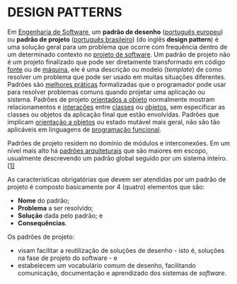 # **DESIGN PATTERNS**

Em [Engenharia de Software](https://pt.wikipedia.org/wiki/Engenharia_de_software), um **padrão de desenho** ([português europeu](https://pt.wikipedia.org/wiki/Português_europeu)) ou **padrão de projeto** ([português brasileiro](https://pt.wikipedia.org/wiki/Português_brasileiro)) (do inglês **design pattern**) é uma solução geral para um problema que ocorre com frequência dentro de um determinado contexto no [projeto de software](https://pt.wikipedia.org/wiki/Projeto_de_software). Um padrão de projeto não é um projeto finalizado que pode ser diretamente transformado em código [fonte](https://pt.wikipedia.org/wiki/Código_fonte) ou de [máquina](https://pt.wikipedia.org/wiki/Código_de_máquina), ele é uma descrição ou modelo (*template*) de como resolver um problema que pode ser usado em muitas situações diferentes. Padrões são [melhores práticas](https://pt.wikipedia.org/wiki/Boas_práticas) formalizadas que o programador pode usar para resolver problemas comuns quando projetar uma aplicação ou sistema. Padrões de projeto [orientados a objeto](https://pt.wikipedia.org/wiki/Programação_orientada_a_objetos) normalmente mostram relacionamentos e [interações](https://pt.wikipedia.org/wiki/Interação) entre [classes](https://pt.wikipedia.org/wiki/Classe_(programação)) ou [objetos](https://pt.wikipedia.org/wiki/Objeto_(ciência_da_computação)), sem especificar as classes ou objetos da aplicação final que estão envolvidas. Padrões que implicam [orientação a objetos](https://pt.wikipedia.org/wiki/Programação_orientada_a_objetos) ou estado mutável mais geral, não são tão aplicáveis em linguagens de [programação funcional](https://pt.wikipedia.org/wiki/Programação_funcional).

Padrões de projeto residem no domínio de módulos e interconexões. Em um nível mais alto há [padrões arquiteturais](https://pt.wikipedia.org/w/index.php?title=Padrões_arquiteturais&action=edit&redlink=1) que são maiores em escopo, usualmente descrevendo um padrão global seguido por um sistema inteiro.[[1\]](https://pt.wikipedia.org/wiki/Padrão_de_projeto_de_software#cite_note-R.C.Martin-1)

As características obrigatórias que devem ser atendidas por um padrão de projeto é composto basicamente por 4 (quatro) elementos que são:

- **Nome** do padrão;
- **Problema** a ser resolvido;
- **Solução** dada pelo padrão; e
- **Consequências**.

Os padrões de projeto:

- visam facilitar a reutilização de soluções de desenho - isto é, soluções na fase de projeto do software - e
- estabelecem um vocabulário comum de desenho, facilitando comunicação, documentação e aprendizado dos sistemas de *software*.